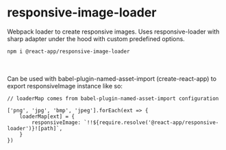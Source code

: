 # responsive-image-loader

Webpack loader to create responsive images. Uses responsive-loader with sharp adapter under the hood with custom predefined options.

```
npm i @react-app/responsive-image-loader
```

<br />
<br />
Can be used with babel-plugin-named-asset-import (create-react-app) to export responsiveImage instance like so:

```
// loaderMap comes from babel-plugin-named-asset-import configuration

['png', 'jpg', 'bmp', 'jpeg'].forEach(ext => {
    loaderMap[ext] = {
        responsiveImage: `!!${require.resolve('@react-app/responsive-loader')}![path]`,
    }
})
```
